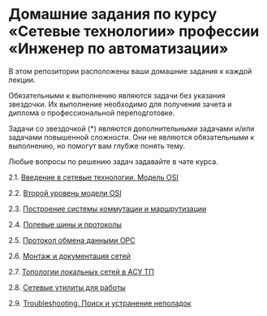 # Домашние задания по курсу «Сетевые технологии» профессии «Инженер по автоматизации»


В этом репозитории расположены ваши домашние задания к каждой лекции. 

Обязательными к выполнению являются задачи без указания звездочки. Их выполнение необходимо для получения зачета и диплома о профессиональной переподготовке.

Задачи со звездочкой (*) являются дополнительными задачами и/или задачами повышенной сложности. Они не являются обязательными к выполнению, но помогут вам глубже понять тему.

Любые вопросы по решению задач задавайте в чате курса.



2.1. [Введение в сетевые технологии. Модель OSI](1/) 
 
2.2. [Второй уровень модели OSI](2/)

2.3. [Построение системы коммутации и маршрутизации](3/)

2.4. [Полевые шины и протоколы](4/)

2.5. [Протокол обмена данными OPC](5/)

2.6. [Монтаж и документация сетей](6/)

2.7. [Топологии локальных сетей в АСУ ТП](7/)

2.8. [Сетевые утилиты для работы](8/)

2.9. [Troubleshooting. Поиск и устранение неполадок](9/)
